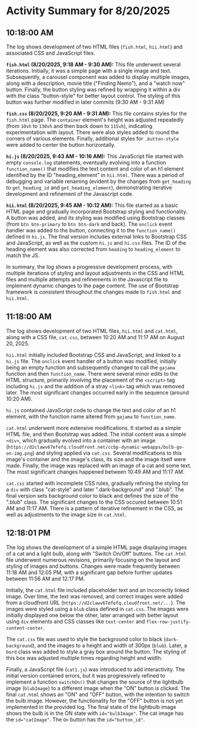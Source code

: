 # Activity Summary for 8/20/2025

## 10:18:00 AM
The log shows development of two HTML files (`fish.html`, `hii.html`) and associated CSS and JavaScript files.

**`fish.html` (8/20/2025, 9:18 AM - 9:30 AM):** This file underwent several iterations.  Initially, it was a simple page with a single image and text.  Subsequently, a carousel component was added to display multiple images, along with a description, movie title ("Finding Nemo"), and a "watch now" button.  Finally,  the button styling was refined by wrapping it within a div with the class "button-style" for better layout control.  The styling of this button was further modified in later commits (9:30 AM - 9:31 AM)

**`fish.css` (8/20/2025, 9:20 AM - 9:31 AM):** This file contains styles for the `fish.html` page.  The `container` element's height was adjusted repeatedly (from `10vh` to `130vh` and then back down to `115vh`), indicating experimentation with layout.  There were also styles added to round the corners of various elements.  Finally,  additional styles for `.button-style`  were added to center the button horizontally.


**`hi.js` (8/20/2025, 9:43 AM - 10:16 AM):**  This JavaScript file started with empty `console.log` statements, eventually evolving into a function `function_name()` that modifies the text content and color of an h1 element identified by the ID "heading_element"  in `hii.html`.  There was a period of debugging and variable renaming  (evident by the changes from `get_heading` to `get_heading_id` and `get_heading_element`),  demonstrating iterative development and refinement of the Javascript code.

**`hii.html` (8/20/2025, 9:45 AM - 10:12 AM):** This file started as a basic HTML page and gradually incorporated Bootstrap styling and functionality.  A button was added, and its styling was modified using Bootstrap classes (from `btn btn-primary` to `btn btn-dark` and back).  The `onclick` event handler was added to the button, connecting it to the  `function_name()` defined in `hi.js`. The final version includes external links to Bootstrap CSS and JavaScript, as well as the custom `hi.js` and `hi.css` files.  The ID of the heading element was also corrected from `heading` to `heading_element` to match the JS.

In summary, the log shows a progressive development process, with multiple iterations of styling and layout adjustments in the CSS and HTML files and multiple attempts and refinements in the Javascript file to implement dynamic changes to the page content.  The use of Bootstrap framework is consistent throughout the changes made to `fish.html` and `hii.html`.


## 11:18:00 AM
The log shows development of two HTML files, `hii.html` and `cat.html`, along with a CSS file, `cat.css`,  between 10:20 AM and 11:17 AM on August 20, 2025.

`hii.html` initially included Bootstrap CSS and JavaScript, and linked to a `hi.js` file.  The `onclick` event handler of a button was modified, initially being an empty function and subsequently changed to call the `gajama` function and then `function_name`.  There were several minor edits to the HTML structure, primarily involving the placement of the `<script>` tag including `hi.js` and the addition of a stray `<link>` tag which was removed later.  The most significant changes occurred early in the sequence (around 10:20 AM).


`hi.js` contained JavaScript code to change the text and color of an h1 element, with the function name altered from `gajama` to `function_name`.


`cat.html` underwent more extensive modifications. It started as a simple HTML file, and then Bootstrap was added.  The initial content was a simple `<div>`, which gradually evolved into a container with an image (`https://d2clawv67efefq.cloudfront.net/ccbp-dynamic-webapps/bulb-go-on-img.png`)  and styling applied via `cat.css`.  Several modifications to this image's container and the image's class, its size and the image itself were made. Finally, the image was replaced with an image of a cat and some text.  The most significant changes happened between 10:49 AM and 11:17 AM.

`cat.css` started with incomplete CSS rules, gradually refining the styling for a `div` with class "cat-style"  and later ".dark-background" and ".blub".  The final version sets background color to black and defines the size of the ".blub" class. The significant changes to the CSS occured between 10:51 AM and 11:17 AM.  There is a pattern of iterative refinement in the CSS, as well as adjustments to the image size in `cat.html`.


## 12:18:01 PM
The log shows the development of a simple HTML page displaying images of a cat and a light bulb, along with "Switch On/Off" buttons.  The `cat.html` file underwent numerous revisions, primarily focusing on the layout and styling of images and buttons.  Changes were made frequently between 11:18 AM and 12:05 PM, with a significant gap before further updates between 11:56 AM and 12:17 PM.

Initially, the `cat.html` file included placeholder text and an incorrectly linked image.  Over time, the text was removed, and correct images were added from a cloudfront URL (`https://d2clawv67efefq.cloudfront.net/...`). The images were styled using a `blub` class defined in `cat.css`. The images were initially displayed one below the other, later arranged with better layout using `div` elements and CSS classes like `text-center` and `flex-row-justify-content-center`.


The `cat.css` file was used to style the background color to black (`dark-background`), and the images to a height and width of 300px (`blub`).  Later, a `bord` class was added to style a gray box around the button.  The styling of this box was adjusted multiple times regarding height and width.

Finally, a JavaScript file (`cat1.js`) was introduced to add interactivity.  The initial version contained errors, but it was progressively refined to implement a function `switchOn()` that changes the source of the lightbulb image (`blubImage`) to a different image when the "ON" button is clicked.  The final `cat.html` shows an "ON" and "OFF" button, with the intention to switch the bulb image.  However, the functionality for the "OFF" button is not yet implemented in the provided log.  The final state of the lightbulb image shows the bulb is in the ON state with `id="bulbImage"`.  The cat image has the `id="catImage"`. The `On` button has the `id="button_id"`.
